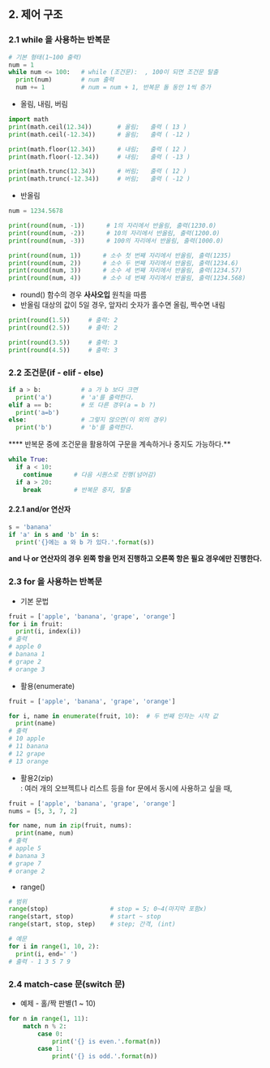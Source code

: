 ## 2. 제어 구조
### 2.1 while 을 사용하는 반복문
```py
# 기본 형태(1~100 출력)
num = 1
while num <= 100:   # while (조건문):  , 100이 되면 조건문 탈출
  print(num)        # num 출력
  num += 1          # num = num + 1, 반복문 돌 동안 1씩 증가
```  
* 올림, 내림, 버림  
```py
import math
print(math.ceil(12.34))       # 올림;   출력 ( 13 )
print(math.ceil(-12.34))      # 올림;   출력 ( -12 )

print(math.floor(12.34))      # 내림;   출력 ( 12 )
print(math.floor(-12.34))     # 내림;   출력 ( -13 )

print(math.trunc(12.34))      # 버림;   출력 ( 12 )
print(math.trunc(-12.34))     # 버림;   출력 ( -12 )
```  
* 반올림  
```py
num = 1234.5678

print(round(num, -1))      # 1의 자리에서 반올림, 출력(1230.0)
print(round(num, -2))      # 10의 자리에서 반올림, 출력(1200.0)
print(round(num, -3))      # 100의 자리에서 반올림, 출력(1000.0)

print(round(num, 1))      # 소수 첫 번째 자리에서 반올림, 출력(1235)  
print(round(num, 2))      # 소수 두 번째 자리에서 반올림, 출력(1234.6)
print(round(num, 3))      # 소수 세 번째 자리에서 반올림, 출력(1234.57)
print(round(num, 4))      # 소수 네 번째 자리에서 반올림, 출력(1234.568)
```
- round() 함수의 경우 **사사오입** 원칙을 따름  
- 반올림 대상의 값이 5일 경우, 앞자리 숫자가 홀수면 올림, 짝수면 내림
```py
print(round(1.5))     # 출력: 2
print(round(2.5))     # 출력: 2

print(round(3.5))     # 출력: 3
print(round(4.5))     # 출력: 3
```

### 2.2 조건문(if - elif - else)
```py
if a > b:           # a 가 b 보다 크면
  print('a')        # 'a'를 출력한다.
elif a == b:        # 또 다른 경우(a = b ?)
  print('a=b')      
else:               # 그렇지 않으면(이 외의 경우)
  print('b')        # 'b'를 출력한다.
```
****  반복문 중에 조건문을 활용하여 구문을 계속하거나 중지도 가능하다.**
```py
while True:
  if a < 10:
    continue      # 다음 시퀀스로 진행(넘어감)
  if a > 20:
    break         # 반복문 중지, 탈출
```
#### 2.2.1 and/or 연산자
```py
s = 'banana'
if 'a' in s and 'b' in s:
  print('{}에는 a 와 b 가 있다.'.format(s))
```
**and 나 or 연산자의 경우 왼쪽 항을 먼저 진행하고 오른쪽 항은 필요 경우에만 진행한다.**

### 2.3 for 을 사용하는 반복문
* 기본 문법
```py
fruit = ['apple', 'banana', 'grape', 'orange']
for i in fruit:
  print(i, index(i))
# 출력
# apple 0
# banana 1
# grape 2
# orange 3
```
* 활용(enumerate)  
```py
fruit = ['apple', 'banana', 'grape', 'orange']

for i, name in enumerate(fruit, 10):  # 두 번째 인자는 시작 값
  print(name)
# 출력
# 10 apple
# 11 banana
# 12 grape
# 13 orange
```
* 활용2(zip)  
: 여러 개의 오브젝트나 리스트 등을 for 문에서 동시에 사용하고 싶을 때,
```py
fruit = ['apple', 'banana', 'grape', 'orange']
nums = [5, 3, 7, 2]

for name, num in zip(fruit, nums):
  print(name, num)
# 출력
# apple 5
# banana 3
# grape 7
# orange 2
```
* range()
```py
# 범위
range(stop)                 # stop = 5; 0~4(마지막 포함x)
range(start, stop)          # start ~ stop
range(start, stop, step)    # step; 간격, (int)

# 예문
for i in range(1, 10, 2):
  print(i, end=' ')
# 출력 - 1 3 5 7 9
```  

### 2.4 match-case 문(switch 문)
* 예제 - 홀/짝 판별(1 ~ 10)
```py
for n in range(1, 11):
    match n % 2:
        case 0:
            print('{} is even.'.format(n))
        case 1:
            print('{} is odd.'.format(n))
```  
